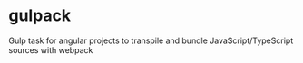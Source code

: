 # gulpack
Gulp task for angular projects to transpile and bundle JavaScript/TypeScript sources with webpack
